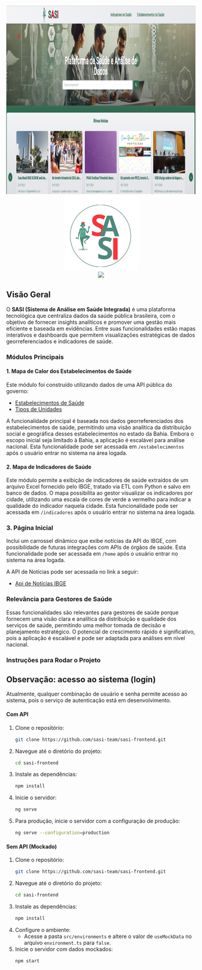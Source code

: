 <div align="center">
    <a href="https://github.com/sasi-team/sasi-frontend" target="_blank">
        <img src="./public/assets/sasi.png" 
        alt="Logo" width="1000" height="500">
    </a>
</div>

<div align="center">
    <a href="https://github.com/sasi-team/sasi-frontend" target="_blank">
        <img src="./public/assets/logo.png" 
        alt="Logo" width="200" height="200">
    </a>
</div>

<div align="center">
  <img src="https://readme-typing-svg.demolab.com?font=Fira+Code&size=50&duration=3000&pause=200&color=2D6A4F&center=true&vCenter=true&multiline=true&random=false&width=435&height=100&lines=SASI"> 
</div>

## **Visão Geral**

O **SASI (Sistema de Análise em Saúde Integrada)** é uma plataforma tecnológica que centraliza dados da saúde pública brasileira, com o objetivo de fornecer insights analíticos e promover uma gestão mais eficiente e baseada em evidências. Entre suas funcionalidades estão mapas interativos e dashboards que permitem visualizações estratégicas de dados georreferenciados e indicadores de saúde.

### Módulos Principais

#### 1. Mapa de Calor dos Estabelecimentos de Saúde

Este módulo foi construído utilizando dados de uma API pública do governo:

- [Estabelecimentos de Saúde](https://apidadosabertos.saude.gov.br/cnes/estabelecimentos)
- [Tipos de Unidades](https://apidadosabertos.saude.gov.br/cnes/tipounidades)

A funcionalidade principal é baseada nos dados georreferenciados dos estabelecimentos de saúde, permitindo uma visão analítica da distribuição social e geográfica desses estabelecimentos no estado da Bahia. Embora o escopo inicial seja limitado à Bahia, a aplicação é escalável para análise nacional. Esta funcionalidade pode ser acessada em `/estabelecimentos` após o usuário entrar no sistema na área logada.

#### 2. Mapa de Indicadores de Saúde

Este módulo permite a exibição de indicadores de saúde extraídos de um arquivo Excel fornecido pelo IBGE, tratado via ETL com Python e salvo em banco de dados. O mapa possibilita ao gestor visualizar os indicadores por cidade, utilizando uma escala de cores de verde a vermelho para indicar a qualidade do indicador naquela cidade. Esta funcionalidade pode ser acessada em `/indicadores` após o usuário entrar no sistema na área logada.

### 3. Página Inicial

Inclui um carrossel dinâmico que exibe notícias da API do IBGE, com possibilidade de futuras integrações com APIs de órgãos de saúde. Esta funcionalidade pode ser acessada em `/home` após o usuário entrar no sistema na área logada.

A API de Notícias pode ser acessada no link a seguir:

- [Api de Notícias IBGE](https://servicodados.ibge.gov.br/api/docs/noticias?versao=3)

### Relevância para Gestores de Saúde

Essas funcionalidades são relevantes para gestores de saúde porque fornecem uma visão clara e analítica da distribuição e qualidade dos serviços de saúde, permitindo uma melhor tomada de decisão e planejamento estratégico. O potencial de crescimento rápido é significativo, pois a aplicação é escalável e pode ser adaptada para análises em nível nacional.

### Instruções para Rodar o Projeto

## Observação: acesso ao sistema (login)

Atualmente, qualquer combinação de usuário e senha permite acesso ao sistema, pois o serviço de autenticação está em desenvolvimento.

#### Com API

1. Clone o repositório:
   ```bash
   git clone https://github.com/sasi-team/sasi-frontend.git
   ```
2. Navegue até o diretório do projeto:
   ```bash
   cd sasi-frontend
   ```
3. Instale as dependências:
   ```bash
   npm install
   ```
4. Inicie o servidor:
   ```bash
   ng serve
   ```
5. Para produção, inicie o servidor com a configuração de produção:
   ```bash
   ng serve --configuration=production
   ```

#### Sem API (Mockado)

1. Clone o repositório:
   ```bash
   git clone https://github.com/sasi-team/sasi-frontend.git
   ```
2. Navegue até o diretório do projeto:
   ```bash
   cd sasi-frontend
   ```
3. Instale as dependências:
   ```bash
   npm install
   ```
4. Configure o ambiente:
   - Acesse a pasta `src/environments` e altere o valor de `useMockData` no arquivo `environment.ts` para `false`.
5. Inicie o servidor com dados mockados:
   ```bash
   npm start
   ```
